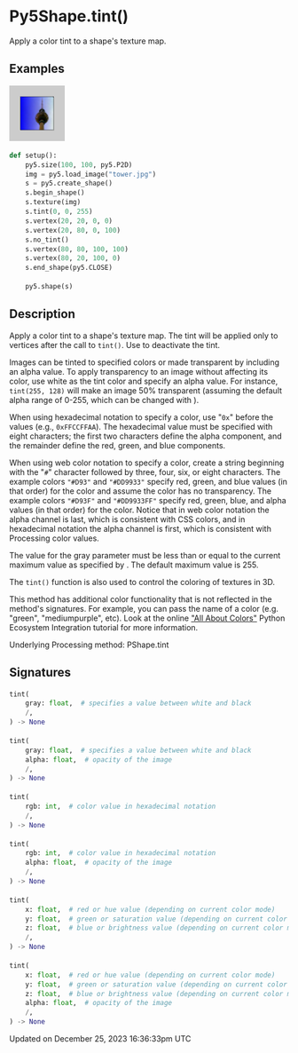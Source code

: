 # Py5Shape.tint()

Apply a color tint to a shape's texture map.

## Examples

<div class="example-table">

<div class="example-row"><div class="example-cell-image">

![example picture for tint()](/images/reference/Py5Shape_tint_0.png)

</div><div class="example-cell-code">

```python
def setup():
    py5.size(100, 100, py5.P2D)
    img = py5.load_image("tower.jpg")
    s = py5.create_shape()
    s.begin_shape()
    s.texture(img)
    s.tint(0, 0, 255)
    s.vertex(20, 20, 0, 0)
    s.vertex(20, 80, 0, 100)
    s.no_tint()
    s.vertex(80, 80, 100, 100)
    s.vertex(80, 20, 100, 0)
    s.end_shape(py5.CLOSE)

    py5.shape(s)
```

</div></div>

</div>

## Description

Apply a color tint to a shape's texture map. The tint will be applied only to vertices after the call to `tint()`. Use [](py5shape_no_tint) to deactivate the tint.

Images can be tinted to specified colors or made transparent by including an alpha value. To apply transparency to an image without affecting its color, use white as the tint color and specify an alpha value. For instance, `tint(255, 128)` will make an image 50% transparent (assuming the default alpha range of 0-255, which can be changed with [](sketch_color_mode)).

When using hexadecimal notation to specify a color, use "`0x`" before the values (e.g., `0xFFCCFFAA`). The hexadecimal value must be specified with eight characters; the first two characters define the alpha component, and the remainder define the red, green, and blue components.

When using web color notation to specify a color, create a string beginning with the "`#`" character followed by three, four, six, or eight characters. The example colors `"#D93"` and `"#DD9933"` specify red, green, and blue values (in that order) for the color and assume the color has no transparency. The example colors `"#D93F"` and `"#DD9933FF"` specify red, green, blue, and alpha values (in that order) for the color. Notice that in web color notation the alpha channel is last, which is consistent with CSS colors, and in hexadecimal notation the alpha channel is first, which is consistent with Processing color values.

The value for the gray parameter must be less than or equal to the current maximum value as specified by [](sketch_color_mode). The default maximum value is 255.

The `tint()` function is also used to control the coloring of textures in 3D.

This method has additional color functionality that is not reflected in the method's signatures. For example, you can pass the name of a color (e.g. "green", "mediumpurple", etc). Look at the online ["All About Colors"](/integrations/colors) Python Ecosystem Integration tutorial for more information.

Underlying Processing method: PShape.tint

## Signatures

```python
tint(
    gray: float,  # specifies a value between white and black
    /,
) -> None

tint(
    gray: float,  # specifies a value between white and black
    alpha: float,  # opacity of the image
    /,
) -> None

tint(
    rgb: int,  # color value in hexadecimal notation
    /,
) -> None

tint(
    rgb: int,  # color value in hexadecimal notation
    alpha: float,  # opacity of the image
    /,
) -> None

tint(
    x: float,  # red or hue value (depending on current color mode)
    y: float,  # green or saturation value (depending on current color mode)
    z: float,  # blue or brightness value (depending on current color mode)
    /,
) -> None

tint(
    x: float,  # red or hue value (depending on current color mode)
    y: float,  # green or saturation value (depending on current color mode)
    z: float,  # blue or brightness value (depending on current color mode)
    alpha: float,  # opacity of the image
    /,
) -> None
```

Updated on December 25, 2023 16:36:33pm UTC
